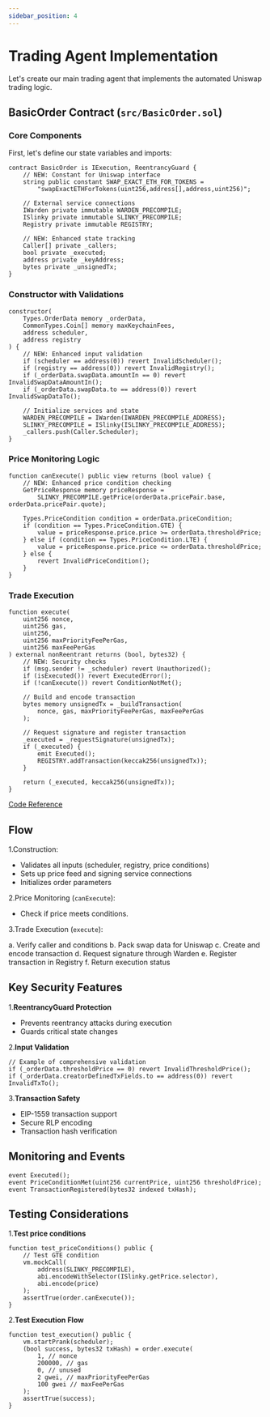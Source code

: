 ```yaml
---
sidebar_position: 4
---
```


# Trading Agent Implementation

Let's create our main trading agent that implements the automated Uniswap trading logic.

## BasicOrder Contract (`src/BasicOrder.sol`)

### Core Components

First, let's define our state variables and imports:

```solidity
contract BasicOrder is IExecution, ReentrancyGuard {
    // NEW: Constant for Uniswap interface
    string public constant SWAP_EXACT_ETH_FOR_TOKENS = 
        "swapExactETHForTokens(uint256,address[],address,uint256)";

    // External service connections
    IWarden private immutable WARDEN_PRECOMPILE;
    ISlinky private immutable SLINKY_PRECOMPILE;
    Registry private immutable REGISTRY;

    // NEW: Enhanced state tracking
    Caller[] private _callers;
    bool private _executed;
    address private _keyAddress;
    bytes private _unsignedTx;
}
```

### Constructor with Validations

```solidity
constructor(
    Types.OrderData memory _orderData,
    CommonTypes.Coin[] memory maxKeychainFees,
    address scheduler,
    address registry
) {
    // NEW: Enhanced input validation
    if (scheduler == address(0)) revert InvalidScheduler();
    if (registry == address(0)) revert InvalidRegistry();
    if (_orderData.swapData.amountIn == 0) revert InvalidSwapDataAmountIn();
    if (_orderData.swapData.to == address(0)) revert InvalidSwapDataTo();
    
    // Initialize services and state
    WARDEN_PRECOMPILE = IWarden(IWARDEN_PRECOMPILE_ADDRESS);
    SLINKY_PRECOMPILE = ISlinky(ISLINKY_PRECOMPILE_ADDRESS);
    _callers.push(Caller.Scheduler);
}
```

### Price Monitoring Logic

```solidity
function canExecute() public view returns (bool value) {
    // NEW: Enhanced price condition checking
    GetPriceResponse memory priceResponse = 
        SLINKY_PRECOMPILE.getPrice(orderData.pricePair.base, orderData.pricePair.quote);
    
    Types.PriceCondition condition = orderData.priceCondition;
    if (condition == Types.PriceCondition.GTE) {
        value = priceResponse.price.price >= orderData.thresholdPrice;
    } else if (condition == Types.PriceCondition.LTE) {
        value = priceResponse.price.price <= orderData.thresholdPrice;
    } else {
        revert InvalidPriceCondition();
    }
}
```

### Trade Execution

```solidity
function execute(
    uint256 nonce,
    uint256 gas,
    uint256,
    uint256 maxPriorityFeePerGas,
    uint256 maxFeePerGas
) external nonReentrant returns (bool, bytes32) {
    // NEW: Security checks
    if (msg.sender != _scheduler) revert Unauthorized();
    if (isExecuted()) revert ExecutedError();
    if (!canExecute()) revert ConditionNotMet();

    // Build and encode transaction
    bytes memory unsignedTx = _buildTransaction(
        nonce, gas, maxPriorityFeePerGas, maxFeePerGas
    );
    
    // Request signature and register transaction
    _executed = _requestSignature(unsignedTx);
    if (_executed) {
        emit Executed();
        REGISTRY.addTransaction(keccak256(unsignedTx));
    }

    return (_executed, keccak256(unsignedTx));
}
```

[Code Reference](https://github.com/warden-protocol/wardenprotocol/blob/main/solidity/orders/src/BasicOrder.sol)

## Flow

1.Construction:

- Validates all inputs (scheduler, registry, price conditions)
- Sets up price feed and signing service connections
- Initializes order parameters

2.Price Monitoring (`canExecute`):

- Check if price meets conditions.

3.Trade Execution (`execute`):

a. Verify caller and conditions
b. Pack swap data for Uniswap
c. Create and encode transaction
d. Request signature through Warden
e. Register transaction in Registry
f. Return execution status

## Key Security Features

1.**ReentrancyGuard Protection**

- Prevents reentrancy attacks during execution
- Guards critical state changes

2.**Input Validation**

```solidity
// Example of comprehensive validation
if (_orderData.thresholdPrice == 0) revert InvalidThresholdPrice();
if (_orderData.creatorDefinedTxFields.to == address(0)) revert InvalidTxTo();
```

3.**Transaction Safety**

- EIP-1559 transaction support
- Secure RLP encoding
- Transaction hash verification

## Monitoring and Events

```solidity
event Executed();
event PriceConditionMet(uint256 currentPrice, uint256 thresholdPrice);
event TransactionRegistered(bytes32 indexed txHash);
```

## Testing Considerations

1.**Test price conditions**

```solidity
function test_priceConditions() public {
    // Test GTE condition
    vm.mockCall(
        address(SLINKY_PRECOMPILE),
        abi.encodeWithSelector(ISlinky.getPrice.selector),
        abi.encode(price)
    );
    assertTrue(order.canExecute());
}
```

2.**Test Execution Flow**

```solidity
function test_execution() public {
    vm.startPrank(scheduler);
    (bool success, bytes32 txHash) = order.execute(
        1, // nonce
        200000, // gas
        0, // unused
        2 gwei, // maxPriorityFeePerGas
        100 gwei // maxFeePerGas
    );
    assertTrue(success);
}
```
